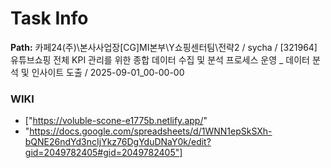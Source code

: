 # Task Info

**Path:** 카페24(주)\본사사업장\[CG]MI본부\Y쇼핑센터팀\전략2 / sycha / [321964] 유튜브쇼핑 전체 KPI 관리를 위한 종합 데이터 수집 및 분석 프로세스 운영 _ 데이터 분석 및 인사이트 도출 / 2025-09-01_00-00-00

### WIKI
- ["https://voluble-scone-e1775b.netlify.app/"
- "https://docs.google.com/spreadsheets/d/1WNN1epSkSXh-bQNE26ndYd3ncIjYkz76DgYduDNaY0k/edit?gid=2049782405#gid=2049782405"]

